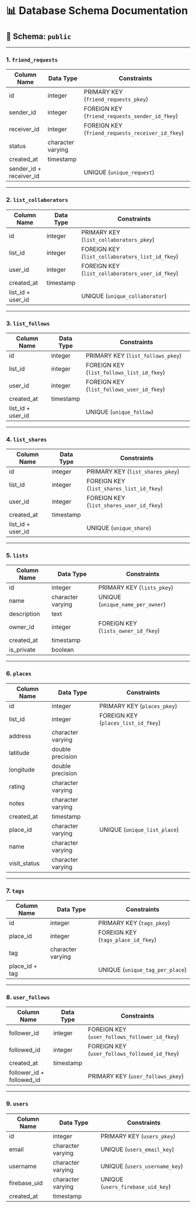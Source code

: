 # 📊 Database Schema Documentation

## 🔹 Schema: `public`

---

### 1. `friend_requests`

| Column Name | Data Type           | Constraints                                  |
|-------------|---------------------|----------------------------------------------|
| id          | integer             | PRIMARY KEY (`friend_requests_pkey`)         |
| sender_id   | integer             | FOREIGN KEY (`friend_requests_sender_id_fkey`) |
| receiver_id | integer             | FOREIGN KEY (`friend_requests_receiver_id_fkey`) |
| status      | character varying   |                                              |
| created_at  | timestamp           |                                              |
| sender_id + receiver_id |         | UNIQUE (`unique_request`)                   |

---

### 2. `list_collaborators`

| Column Name | Data Type           | Constraints                                      |
|-------------|---------------------|--------------------------------------------------|
| id          | integer             | PRIMARY KEY (`list_collaborators_pkey`)         |
| list_id     | integer             | FOREIGN KEY (`list_collaborators_list_id_fkey`) |
| user_id     | integer             | FOREIGN KEY (`list_collaborators_user_id_fkey`) |
| created_at  | timestamp           |                                                  |
| list_id + user_id |               | UNIQUE (`unique_collaborator`)                  |

---

### 3. `list_follows`

| Column Name | Data Type           | Constraints                                  |
|-------------|---------------------|----------------------------------------------|
| id          | integer             | PRIMARY KEY (`list_follows_pkey`)            |
| list_id     | integer             | FOREIGN KEY (`list_follows_list_id_fkey`)    |
| user_id     | integer             | FOREIGN KEY (`list_follows_user_id_fkey`)    |
| created_at  | timestamp           |                                              |
| list_id + user_id |               | UNIQUE (`unique_follow`)                     |

---

### 4. `list_shares`

| Column Name | Data Type           | Constraints                                  |
|-------------|---------------------|----------------------------------------------|
| id          | integer             | PRIMARY KEY (`list_shares_pkey`)             |
| list_id     | integer             | FOREIGN KEY (`list_shares_list_id_fkey`)     |
| user_id     | integer             | FOREIGN KEY (`list_shares_user_id_fkey`)     |
| created_at  | timestamp           |                                              |
| list_id + user_id |               | UNIQUE (`unique_share`)                      |

---

### 5. `lists`

| Column Name | Data Type           | Constraints                                 |
|-------------|---------------------|---------------------------------------------|
| id          | integer             | PRIMARY KEY (`lists_pkey`)                  |
| name        | character varying   | UNIQUE (`unique_name_per_owner`)            |
| description | text                |                                             |
| owner_id    | integer             | FOREIGN KEY (`lists_owner_id_fkey`)         |
| created_at  | timestamp           |                                             |
| is_private  | boolean             |                                             |

---

### 6. `places`

| Column Name | Data Type           | Constraints                                  |
|-------------|---------------------|----------------------------------------------|
| id          | integer             | PRIMARY KEY (`places_pkey`)                  |
| list_id     | integer             | FOREIGN KEY (`places_list_id_fkey`)          |
| address     | character varying   |                                              |
| latitude    | double precision    |                                              |
| longitude   | double precision    |                                              |
| rating      | character varying   |                                              |
| notes       | character varying   |                                              |
| created_at  | timestamp           |                                              |
| place_id    | character varying   | UNIQUE (`unique_list_place`)                 |
| name        | character varying   |                                              |
| visit_status| character varying   |                                              |

---

### 7. `tags`

| Column Name | Data Type           | Constraints                                |
|-------------|---------------------|--------------------------------------------|
| id          | integer             | PRIMARY KEY (`tags_pkey`)                  |
| place_id    | integer             | FOREIGN KEY (`tags_place_id_fkey`)         |
| tag         | character varying   |                                            |
| place_id + tag |                  | UNIQUE (`unique_tag_per_place`)            |

---

### 8. `user_follows`

| Column Name | Data Type           | Constraints                                      |
|-------------|---------------------|--------------------------------------------------|
| follower_id | integer             | FOREIGN KEY (`user_follows_follower_id_fkey`)   |
| followed_id | integer             | FOREIGN KEY (`user_follows_followed_id_fkey`)   |
| created_at  | timestamp           |                                                  |
| follower_id + followed_id |       | PRIMARY KEY (`user_follows_pkey`)              |

---

### 9. `users`

| Column Name  | Data Type         | Constraints                             |
|--------------|-------------------|-----------------------------------------|
| id           | integer           | PRIMARY KEY (`users_pkey`)              |
| email        | character varying | UNIQUE (`users_email_key`)              |
| username     | character varying | UNIQUE (`users_username_key`)           |
| firebase_uid | character varying | UNIQUE (`users_firebase_uid_key`)       |
| created_at   | timestamp         |                                         |

